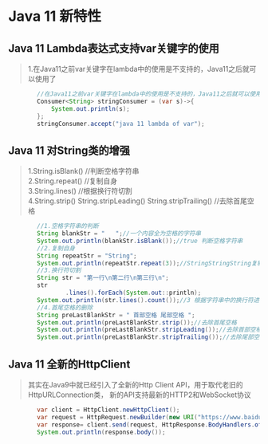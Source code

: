 # Java 11 新特性

## Java 11 Lambda表达式支持var关键字的使用
> 1.在Java11之前var关键字在lambda中的使用是不支持的，Java11之后就可以使用了<br/>
```java
        //在Java11之前var关键字在lambda中的使用是不支持的，Java11之后就可以使用了
        Consumer<String> stringConsumer = (var s)->{
            System.out.println(s);
        };
        stringConsumer.accept("java 11 lambda of var");
```

## Java 11 对String类的增强
> 1.String.isBlank() //判断空格字符串<br/>
> 2.String.repeat() //复制自身<br/>
> 3.String.lines() //根据换行符切割<br/>
> 4.String.strip() String.stripLeading() String.stripTrailing() //去除首尾空格<br/>
```java
        //1.空格字符串的判断
        String blankStr = "   ";//一个内容全为空格的字符串
        System.out.println(blankStr.isBlank());//true 判断空格字符串
        //2.复制自身
        String repeatStr = "String";
        System.out.println(repeatStr.repeat(3));//StringStringString复制自身
        //3.换行符切割
        String str = "第一行\n第二行\n第三行\n";
        str
                .lines().forEach(System.out::println);
        System.out.println(str.lines().count());//3 根据字符串中的换行符进行切割字符串
        //4.首尾空格的删除
        String preLastBlankStr = " 首部空格 尾部空格 ";
        System.out.println(preLastBlankStr.strip());//去除首尾空格
        System.out.println(preLastBlankStr.stripLeading());//去除首部空格
        System.out.println(preLastBlankStr.stripTrailing());//去除尾部空格
```
## Java 11 全新的HttpClient
> 其实在Java9中就已经引入了全新的Http Client API，用于取代老旧的HttpURLConnection类，
> 新的API支持最新的HTTP2和WebSocket协议<br/>
```java
        var client = HttpClient.newHttpClient();
        var request = HttpRequest.newBuilder(new URI("https://www.baidu.com")).GET().build();
        var response= client.send(request, HttpResponse.BodyHandlers.ofString());
        System.out.println(response.body());
```